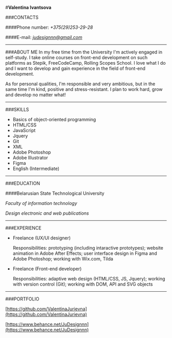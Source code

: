#**Valentina Ivantsova**

###CONTACTS

####Phone number: *+375(29)253-29-28*

####E-mail: *judesignnn@gmail.com*

___

###ABOUT ME
In my free time from the University I'm actively engaged in self-study. I take online courses on front-end development on such platforms as Stepik, FreeCodeCamp, Rolling Scopes School. I love what I do and I want to develop and gain experience in the field of front-end development.

As for personal qualities, I'm responsible and very ambitious, but in the same time I'm kind, positive and stress-resistant. I plan to work hard, grow and develop no matter what!
___
###SKILLS

* Basics of object-oriented programming
* HTML/CSS
* JavaScript
* Jquery
* Git
* XML
* Adobe Photoshop
* Adobe Illustrator
* Figma
* English (Intermediate)

___
###EDUCATION

####Belarusian State Technological University 

*Faculty of information technology*

*Design electronic and web publications*

___
###EXPERIENCE

* Freelance (UX/UI designer)

    Responsibilities: prototyping (including intaractive prototypes); website animation in Adobe After Effects; user interface design in Figma and Adobe Photoshop; working with Wix.com, Tilda

* Freelance (Front-end developer)

    Responsibilities: adaptive web design (HTML/CSS, JS, Jquery); working with version control (Git); working with DOM, API and SVG objects

___
###PORTFOLIO

[https://github.com/ValentinaJurievna](https://github.com/ValentinaJurievna)

[https://www.behance.net/JuDesignnn](https://www.behance.net/JuDesignnn)
